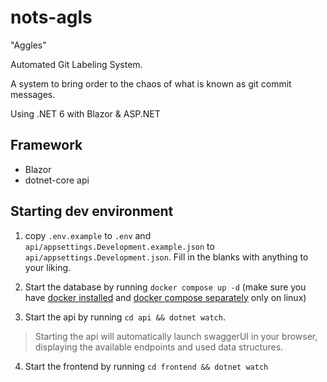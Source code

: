 # nots-agls

"Aggles"

Automated Git Labeling System. 

A system to bring order to the chaos of what is known as git commit messages.

Using .NET 6 with Blazor & ASP.NET

## Framework
* Blazor
* dotnet-core api

## Starting dev environment

1. copy `.env.example` to `.env` and `api/appsettings.Development.example.json` to `api/appsettings.Development.json`. Fill in the blanks with anything to your liking.

2. Start the database by running `docker compose up -d` (make sure you have [docker installed](https://docs.docker.com/get-docker/) and [docker compose separately](https://docs.docker.com/compose/install/) only on linux)

3. Start the api by running `cd api && dotnet watch`.
> Starting the api will automatically launch swaggerUI in your browser, displaying the available endpoints and used data structures.

4. Start the frontend by running `cd frontend && dotnet watch`

